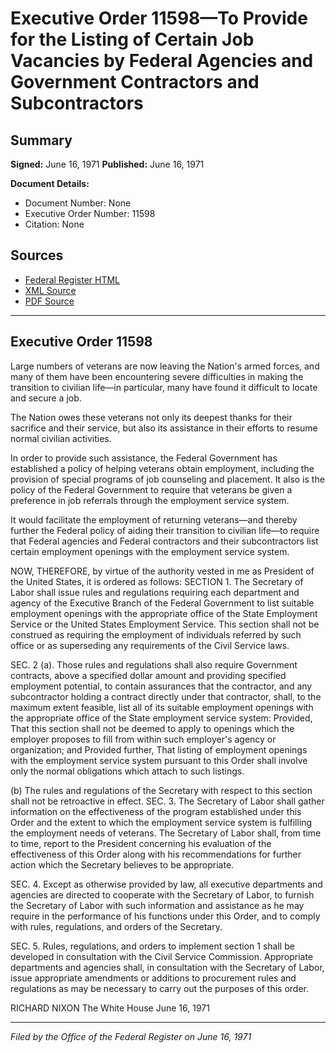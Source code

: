 # Executive Order 11598—To Provide for the Listing of Certain Job Vacancies by Federal Agencies and Government Contractors and Subcontractors

## Summary

**Signed:** June 16, 1971
**Published:** June 16, 1971

**Document Details:**
- Document Number: None
- Executive Order Number: 11598
- Citation: None

## Sources
- [Federal Register HTML](https://www.presidency.ucsb.edu/documents/executive-order-11598-provide-for-the-listing-certain-job-vacancies-federal-agencies-and)
- [XML Source](None)
- [PDF Source](None)

---

## Executive Order 11598

Large numbers of veterans are now leaving the Nation's armed forces, and many of them have been encountering severe difficulties in making the transition to civilian life—in particular, many have found it difficult to locate and secure a job.

The Nation owes these veterans not only its deepest thanks for their sacrifice and their service, but also its assistance in their efforts to resume normal civilian activities.

In order to provide such assistance, the Federal Government has established a policy of helping veterans obtain employment, including the provision of special programs of job counseling and placement. It also is the policy of the Federal Government to require that veterans be given a preference in job referrals through the employment service system.

It would facilitate the employment of returning veterans—and thereby further the Federal policy of aiding their transition to civilian life—to require that Federal agencies and Federal contractors and their subcontractors list certain employment openings with the employment service system.

NOW, THEREFORE, by virtue of the authority vested in me as President of the United States, it is ordered as follows:
SECTION 1. The Secretary of Labor shall issue rules and regulations requiring each department and agency of the Executive Branch of the Federal Government to list suitable employment openings with the appropriate office of the State Employment Service or the United States Employment Service. This section shall not be construed as requiring the employment of individuals referred by such office or as superseding any requirements of the Civil Service laws.

SEC. 2 (a). Those rules and regulations shall also require Government contracts, above a specified dollar amount and providing specified employment potential, to contain assurances that the contractor, and any subcontractor holding a contract directly under that contractor, shall, to the maximum extent feasible, list all of its suitable employment openings with the appropriate office of the State employment service system: Provided, That this section shall not be deemed to apply to openings which the employer proposes to fill from within such employer's agency or organization; and Provided further, That listing of employment openings with the employment service system pursuant to this Order shall involve only the normal obligations which attach to such listings.

(b) The rules and regulations of the Secretary with respect to this section shall not be retroactive in effect.
SEC. 3. The Secretary of Labor shall gather information on the effectiveness of the program established under this Order and the extent to which the employment service system is fulfilling the employment needs of veterans. The Secretary of Labor shall, from time to time, report to the President concerning his evaluation of the effectiveness of this Order along with his recommendations for further action which the Secretary believes to be appropriate.

SEC. 4. Except as otherwise provided by law, all executive departments and agencies are directed to cooperate with the Secretary of Labor, to furnish the Secretary of Labor with such information and assistance as he may require in the performance of his functions under this Order, and to comply with rules, regulations, and orders of the Secretary.

SEC. 5. Rules, regulations, and orders to implement section 1 shall be developed in consultation with the Civil Service Commission. Appropriate departments and agencies shall, in consultation with the Secretary of Labor, issue appropriate amendments or additions to procurement rules and regulations as may be necessary to carry out the purposes of this order.

RICHARD NIXON
The White House
June 16, 1971

---

*Filed by the Office of the Federal Register on June 16, 1971*

